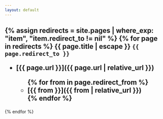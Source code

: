 ```yaml
---
layout: default
---
```


{% assign redirects = site.pages | where_exp: "item", "item.redirect_to != nil" %}
{% for page in redirects %}
<strong>{{ page.title | escape }}</strong>
`{{ page.redirect_to }}` 
    <ul>
        <li> [{{ page.url }}]({{ page.url | relative_url }}) </li>
        <ul>
            {% for from in page.redirect_from %}
             <li> [{{ from }}]({{ from | relative_url }}) </li> 
            {% endfor %}
        </ul>
    </ul>
  ---
{% endfor %}
